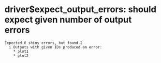 # driver$expect_output_errors: should expect given number of output errors

    Expected 0 shiny errors, but found 2
      i Outputs with given IDs produced an error:
        * plot1
        * plot2

